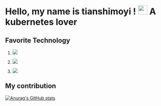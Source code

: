 # Hello, my name is tianshimoyi ! <img src="https://raw.githubusercontent.com/MartinHeinz/MartinHeinz/master/wave.gif" width="30px"> A kubernetes lover


##  Favorite Technology
1. ![](https://img.shields.io/badge/golang-v1.16.6-blue)   

2. ![](https://img.shields.io/badge/kubernetes-v1.17.12-blue)

3. ![](https://img.shields.io/badge/c%2B%2B-11-yellowgreen)

## My contribution

[![Anurag's GitHub stats](https://github-readme-stats.vercel.app/api?username=tianshimoyi)](https://github.com/anuraghazra/github-readme-stats)
